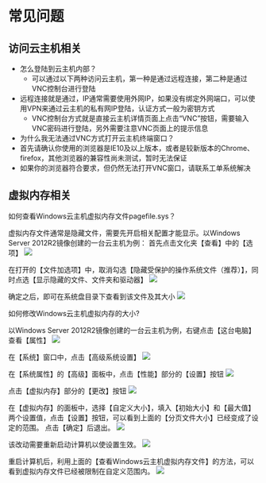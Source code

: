 # 常见问题

## 访问云主机相关

* 怎么登陆到云主机内部？
  * 可以通过以下两种访问云主机，第一种是通过远程连接，第二种是通过VNC控制台进行登陆
* 远程连接就是通过，IP通常需要使用外网IP，如果没有绑定外网端口，可以使用VPN来通过云主机的私有网IP登陆，认证方式一般为密钥方式
  * VNC控制台方式就是直接云主机详情页面上点击“VNC”按钮，需要输入VNC密码进行登陆，另外需要注意VNC页面上的提示信息
* 为什么我无法通过VNC方式打开云主机终端窗口？
 * 首先请确认你使用的浏览器是IE10及以上版本，或者是较新版本的Chrome、firefox，其他浏览器的兼容性尚未测试，暂时无法保证
 * 如果你的浏览器符合要求，但仍然无法打开VNC窗口，请联系工单系统解决

## 虚拟内存相关

如何查看Windows云主机虚拟内存文件pagefile.sys？

虚拟内存文件通常是隐藏文件，需要先开启相关配置才能显示。以Windows Server 2012R2镜像创建的一台云主机为例：
首先点击文化夹【查看】中的【选项】
![](../image/Win主机_用户须知_虚拟内存须知1.png)

在打开的【文件加选项】中，取消勾选【隐藏受保护的操作系统文件（推荐）】，同时点选【显示隐藏的文件、文件夹和驱动器】
![](../image/Win主机_用户须知_虚拟内存须知2.png)

确定之后，即可在系统盘目录下查看到该文件及其大小
![](../image/Win主机_用户须知_虚拟内存须知3.png)

如何修改Windows云主机虚拟内存的大小?

以Windows Server 2012R2镜像创建的一台云主机为例，右键点击【这台电脑】查看【属性】
![](../image/Win主机_常见问题_虚拟内存问题1.png)

在【系统】窗口中，点击【高级系统设置】
![](../image/Win主机_常见问题_虚拟内存问题2.png)

在【系统属性】的【高级】面板中，点击【性能】部分的【设置】按钮
![](../image/Win主机_常见问题_虚拟内存问题3.png)

点击【虚拟内存】部分的【更改】按钮
![](../image/Win主机_常见问题_虚拟内存问题4.png)

在【虚拟内存】的面板中，选择【自定义大小】，填入【初始大小】和【最大值】两个设置值，点击【设置】按钮，可以看到上面的【分页文件大小】已经变成了设定的范围。
点击【确定】后退出。
![](../image/Win主机_常见问题_虚拟内存问题5.png)

该改动需要重新启动计算机以使设置生效。
![](../image/Win主机_常见问题_虚拟内存问题6.png)

重启计算机后，利用上面的【查看Windows云主机虚拟内存文件】的方法，可以看到虚拟内存文件已经被限制在自定义范围内。
![](../image/Win主机_常见问题_虚拟内存问题8.png)
